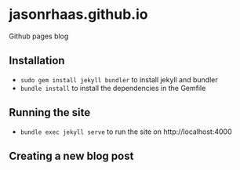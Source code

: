 # jasonrhaas.github.io
Github pages blog

## Installation

- `sudo gem install jekyll bundler` to install jekyll and bundler
- `bundle install` to install the dependencies in the Gemfile

## Running the site

- `bundle exec jekyll serve` to run the site on http://localhost:4000

## Creating a new blog post
